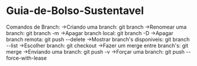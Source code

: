 # Guia-de-Bolso-Sustentavel

Comandos de Branch:
->Criando uma branch: git branch <nome da branch>
->Renomear uma branch: git branch -m <nome antigo da branch> <novo nome da branch>
->Apagar branch local: git branch -D <nome da branch>
->Apagar branch remota: git push <nome do repositorio> <nome da branch> --delete
->Mostrar branch's disponiveis: git branch --list
->Escolher branch: git checkout <nome>
->Fazer um merge entre branch's: git merge <nome>
->Enviando uma branch: git push -v <nome do repositorio> <nome da branch>
->Forçar uma branch: git push <nome do repositorio> <nome da branch> --force-with-lease

